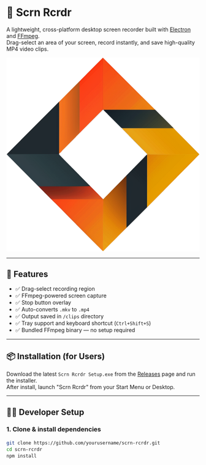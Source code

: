 # 🎥 Scrn Rcrdr

A lightweight, cross-platform desktop screen recorder built with [Electron](https://www.electronjs.org/) and [FFmpeg](https://ffmpeg.org/).  
Drag-select an area of your screen, record instantly, and save high-quality MP4 video clips.

![screenshot](./scrn-rcrdr.png)

---

## 🚀 Features

- ✅ Drag-select recording region
- ✅ FFmpeg-powered screen capture
- ✅ Stop button overlay
- ✅ Auto-converts `.mkv` to `.mp4`
- ✅ Output saved in `/clips` directory
- ✅ Tray support and keyboard shortcut (`Ctrl+Shift+S`)
- ✅ Bundled FFmpeg binary — no setup required

---

## 📦 Installation (for Users)

Download the latest `Scrn Rcrdr Setup.exe` from the [Releases](#) page and run the installer.  
After install, launch "Scrn Rcrdr" from your Start Menu or Desktop.

---

## 🧑‍💻 Developer Setup

### 1. Clone & install dependencies

```bash
git clone https://github.com/yourusername/scrn-rcrdr.git
cd scrn-rcrdr
npm install
